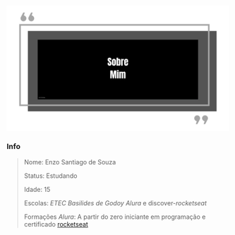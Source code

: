 ![a.](/imagens/Sobre%20Mim%20(1).png)
### Info
> Nome: Enzo Santiago de Souza
> 
> Status: Estudando
>
> Idade: 15
>
> Escolas: *ETEC Basilides de Godoy* *Alura* e discover-*rocketseat*
>
> Formações *Alura*: A partir do zero iniciante em programação e certificado [rocketseat](https://app.rocketseat.com.br/certificates/22e73632-d45e-4a22-b5b4-a319b1440d82)
